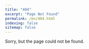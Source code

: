 ```yaml
---
title: "404"
excerpt: "Page Not Found"
permalink: /en/404.html
indexing: false
sitemap: false
---
```


Sorry, but the page could not be found.